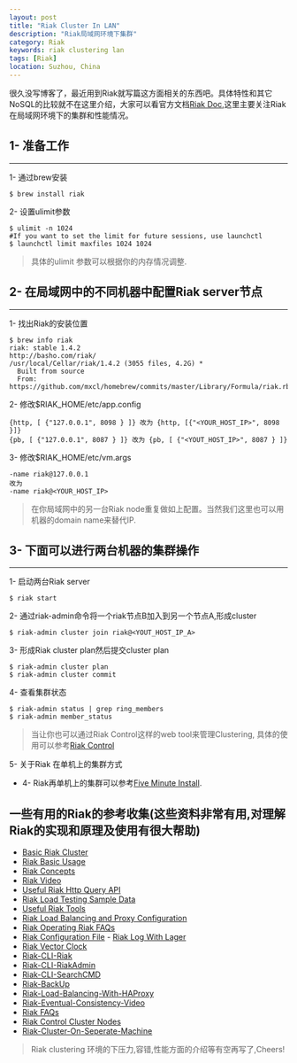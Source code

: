 ```yaml
---
layout: post
title: "Riak Cluster In LAN"
description: "Riak局域网环境下集群"
category: Riak
keywords: riak clustering lan 
tags: [Riak] 
location: Suzhou, China
---
```


很久没写博客了，最近用到Riak就写篇这方面相关的东西吧。具体特性和其它NoSQL的比较就不在这里介绍，大家可以看官方文档[Riak Doc](http://docs.basho.com/riak/latest/),这里主要关注Riak在局域网环境下的集群和性能情况。

## 1- 准备工作
---

1- 通过brew安装

    $ brew install riak

2- 设置ulimit参数

    $ ulimit -n 1024
    #If you want to set the limit for future sessions, use launchctl
    $ launchctl limit maxfiles 1024 1024    

> 具体的ulimit 参数可以根据你的内存情况调整.

## 2- 在局域网中的不同机器中配置Riak server节点
---

1- 找出Riak的安装位置 
    
    $ brew info riak
    riak: stable 1.4.2
    http://basho.com/riak/
    /usr/local/Cellar/riak/1.4.2 (3055 files, 4.2G) *
      Built from source
      From: https://github.com/mxcl/homebrew/commits/master/Library/Formula/riak.rb

2- 修改$RIAK_HOME/etc/app.config
   
    {http, [ {"127.0.0.1", 8098 } ]} 改为 {http, [{"<YOUR_HOST_IP>", 8098 }]}
    {pb, [ {"127.0.0.1", 8087 } ]} 改为 {pb, [ {"<YOUT_HOST_IP>", 8087 } ]}

3- 修改$RIAK_HOME/etc/vm.args

    -name riak@127.0.0.1
    改为
    -name riak@<YOUR_HOST_IP>

> 在你局域网中的另一台Riak node重复做如上配置。当然我们这里也可以用机器的domain name来替代IP.

## 3- 下面可以进行两台机器的集群操作
---

1- 启动两台Riak server
    
    $ riak start

2- 通过riak-admin命令将一个riak节点B加入到另一个节点A,形成cluster

    $ riak-admin cluster join riak@<YOUT_HOST_IP_A>

3- 形成Riak cluster plan然后提交cluster plan

    $ riak-admin cluster plan
    $ riak-admin cluster commit

4- 查看集群状态

    $ riak-admin status | grep ring_members
    $ riak-admin member_status

> 当让你也可以通过Riak Control这样的web tool来管理Clustering, 具体的使用可以参考[Riak Control](http://docs.basho.com/riak/latest/ops/advanced/riak-control/)

5- 关于Riak 在单机上的集群方式

- 4- Riak再单机上的集群可以参考[Five Minute Install](http://docs.basho.com/riak/latest/quickstart/).

## 一些有用的Riak的参考收集(这些资料非常有用,对理解Riak的实现和原理及使用有很大帮助)

- [Basic Riak Cluster](http://docs.basho.com/riak/latest/quickstart/)
- [Riak Basic Usage](https://github.com/basho/riak-java-client/wiki/Cookbook)
- [Riak Concepts](http://docs.basho.com/riak/latest/theory/concepts/)
- [Riak Video](http://vimeo.com/bashotech/videos/sort:date)
- [Useful Riak Http Query API](http://docs.basho.com/riak/latest/dev/references/http/)
- [Riak Load Testing Sample Data](http://docs.basho.com/riak/1.4.0/references/appendices/Sample-Data/)
- [Useful Riak Tools](http://docs.basho.com/riak/latest/dev/advanced/community-projects/)
- [Riak Load Balancing and Proxy Configuration](http://docs.basho.com/riak/latest/ops/advanced/configs/load-balancing-proxy/)
- [Riak Operating Riak FAQs](http://docs.basho.com/riak/latest/community/faqs/operations/)
- [Riak Configuration File](http://docs.basho.com/riak/latest/ops/advanced/configs/configuration-files/) - [Riak Log With Lager](https://github.com/basho/lager)
- [Riak Vector Clock](http://docs.basho.com/riak/latest/theory/concepts/Vector-Clocks/)
- [Riak-CLI-Riak](http://docs.basho.com/riak/latest/ops/running/tools/riak/)
- [Riak-CLI-RiakAdmin](http://docs.basho.com/riak/latest/ops/running/tools/riak-admin/)
- [Riak-CLI-SearchCMD](http://docs.basho.com/riak/latest/ops/running/tools/search-cmd/)
- [Riak-BackUp](http://docs.basho.com/riak/latest/ops/running/backups/)
- [Riak-Load-Balancing-With-HAProxy](http://docs.basho.com/riak/1.3.1/cookbooks/Load-Balancing-and-Proxy-Configuration/)
- [Riak-Eventual-Consistency-Video](http://vimeo.com/52371780)
- [Riak FAQs](http://docs.basho.com/riak/latest/community/faqs/)
- [Riak Control Cluster Nodes](http://docs.basho.com/riak/latest/ops/advanced/riak-control/)
- [Riak-Cluster-On-Seperate-Machine](http://docs.basho.com/riak/1.3.2/cookbooks/Basic-Cluster-Setup/#Add-a-Second-Node-to-Your-Cluster)

> Riak clustering 环境的下压力,容错,性能方面的介绍等有空再写了,Cheers!
